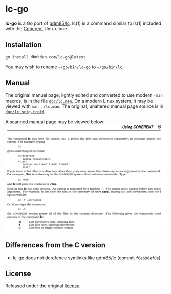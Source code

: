 # lc-go

**lc-go** is a Go port of [gdm85/lc](https://github.com/gdm85/lc).
lc(1) is a command similar to ls(1) included with the [Coherent](https://en.wikipedia.org/wiki/Coherent_(operating_system)) Unix clone.

## Installation

```shell
go install dbohdan.com/lc-go@latest
```

You may wish to rename `~/go/bin/lc-go` to `~/go/bin/lc`.

## Manual

The original manual page, lightly edited and converted to use modern `-man` macros, is in the file [`doc/lc.man`](doc/lc.man).
On a modern Linux system, it may be viewed with `man ./lc.man`.
The original, unaltered manual page source is in [`doc/lc.orig.troff`](doc/lc.orig.troff).

A scanned manual page may be viewed below:
![A scanned page from _Using Coherent_.](lc_manual.png)

## Differences from the C version

- lc-go does not derefence symlinks like gdm85/lc (commit `f6e696ef0e`).

## License

Released under the original [license](LICENSE.md).
